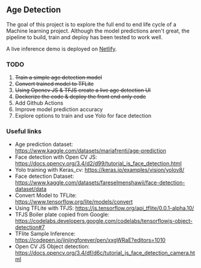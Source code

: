 ## Age Detection

The goal of this project is to explore the full end to end life cycle of a Machine learning project. Although the model predictions aren't great, the pipeline to build, train and deploy has been tested to work well. 

A live inference demo is deployed on [Netlify](https://age-pred.netlify.app/).

### TODO
1. ~~Train a simple age detection model~~
2. ~~Convert trained model to TFLite~~
3. ~~Using Opencv JS & TFJS create a live age detection UI~~
4. ~~Dockerize the code & deploy the front end only code~~
5. Add Github Actions
6. Improve model prediction accuracy
6. Explore options to train and use Yolo for face detection

### Useful links
- Age prediction dataset: https://www.kaggle.com/datasets/mariafrenti/age-prediction 
- Face detection with Open CV JS: https://docs.opencv.org/3.4/d2/d99/tutorial_js_face_detection.html
- Yolo training with Keras_cv: https://keras.io/examples/vision/yolov8/
- Face detection Dataset: https://www.kaggle.com/datasets/fareselmenshawii/face-detection-dataset/data
- Convert Model to TFLite: https://www.tensorflow.org/lite/models/convert
- Using TFLite with TFJS: https://js.tensorflow.org/api_tflite/0.0.1-alpha.10/
- TFJS Boiler plate copied from Google: https://codelabs.developers.google.com/codelabs/tensorflowjs-object-detection#7
- TFlite Sample Inference: https://codepen.io/jinjingforever/pen/xxgWRaE?editors=1010
- Open CV JS Object detection: https://docs.opencv.org/3.4/df/d6c/tutorial_js_face_detection_camera.html